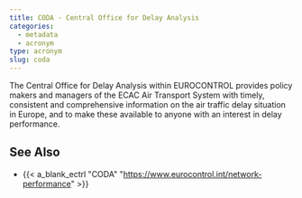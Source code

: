```yaml
---
title: CODA - Central Office for Delay Analysis
categories:
  - metadata
  - acronym
type: acronym
slug: coda
---
```


The Central Office for Delay Analysis within EUROCONTROL provides policy
makers and managers of the ECAC Air Transport System with timely,
consistent and comprehensive information on the air traffic delay situation
in Europe, and to make these available to anyone with an interest in delay
performance.

## See Also

* {{< a_blank_ectrl "CODA" "https://www.eurocontrol.int/network-performance" >}}
